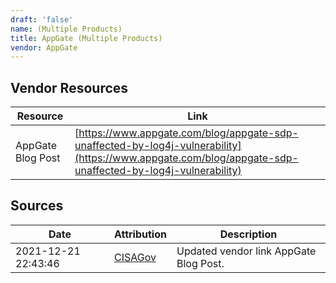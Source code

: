 ```yaml
---
draft: 'false'
name: (Multiple Products)
title: AppGate (Multiple Products)
vendor: AppGate
---
```


## Vendor Resources
| Resource | Link |
| --- | --- |
| AppGate Blog Post | [https://www.appgate.com/blog/appgate-sdp-unaffected-by-log4j-vulnerability](https://www.appgate.com/blog/appgate-sdp-unaffected-by-log4j-vulnerability) |



## Sources
| Date | Attribution | Description |
| --- | --- | --- |
| 2021-12-21 22:43:46 | [CISAGov](https://raw.githubusercontent.com/cisagov/log4j-affected-db/develop/README.md) | Updated vendor link AppGate Blog Post.  |
